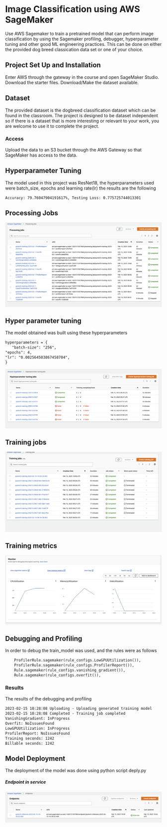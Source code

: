 # Image Classification using AWS SageMaker

Use AWS Sagemaker to train a pretrained model that can perform image classification by using the Sagemaker profiling, debugger, hyperparameter tuning and other good ML engineering practices. This can be done on either the provided dog breed classication data set or one of your choice.

## Project Set Up and Installation
Enter AWS through the gateway in the course and open SageMaker Studio. 
Download the starter files.
Download/Make the dataset available. 

## Dataset
The provided dataset is the dogbreed classification dataset which can be found in the classroom.
The project is designed to be dataset independent so if there is a dataset that is more interesting or relevant to your work, you are welcome to use it to complete the project.

### Access
Upload the data to an S3 bucket through the AWS Gateway so that SageMaker has access to the data. 

## Hyperparameter Tuning
The model used in this project was ResNet18, the hyperparameters used were batch_size, epochs and learning rate(lr) the results are the following 
```
Accuracy: 79.76047904191617%, Testing Loss: 0.775725744013301
```
## Processing Jobs

 ![](Images/processing.png)
 
 ## Hyper parameter tuning
 The model obtained was built using these hyperparameters
 ```
 hyperparameters = {
    "batch-size": "256",
 "epochs": 4,
 "lr": "0.002564503867458704",
}
```
 ![](Images/hypertuning.png)
 
 ## Training jobs
 ![](Images/trainingjobs.png)
 
 ## Training metrics
 
 ![](Images/trainingmetrics.png)
 
 
  
## Debugging and Profiling
In order to debug the train_model was used, and the rules were as follows
```
    ProfilerRule.sagemaker(rule_configs.LowGPUUtilization()),
    ProfilerRule.sagemaker(rule_configs.ProfilerReport()),
    Rule.sagemaker(rule_configs.vanishing_gradient()),
    Rule.sagemaker(rule_configs.overfit()),
```
### Results
The results of the debugging and profiling 
``` 
2023-02-15 10:28:08 Uploading - Uploading generated training model
2023-02-15 10:28:08 Completed - Training job completed
VanishingGradient: InProgress
Overfit: NoIssuesFound
LowGPUUtilization: InProgress
ProfilerReport: NoIssuesFound
Training seconds: 1242
Billable seconds: 1242
```

## Model Deployment
The deployment of the model was done using python script deply.py
#####  Endpoint in service
![](Images/endpoint.png) 

